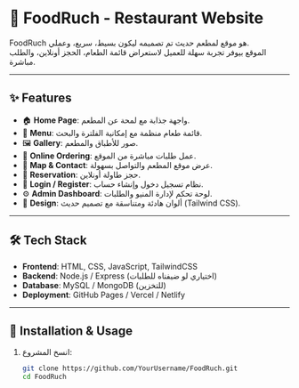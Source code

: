 # 🍴 FoodRuch - Restaurant Website

FoodRuch هو موقع لمطعم حديث تم تصميمه ليكون بسيط، سريع، وعملي.  
الموقع بيوفر تجربة سهلة للعميل لاستعراض قائمة الطعام، الحجز أونلاين، والطلب مباشرة.

---

## ✨ Features
- 🏠 **Home Page**: واجهة جذابة مع لمحة عن المطعم.
- 📖 **Menu**: قائمة طعام منظمة مع إمكانية الفلترة والبحث.
- 🖼 **Gallery**: صور للأطباق والمطعم.
- 🛒 **Online Ordering**: عمل طلبات مباشرة من الموقع.
- 📍 **Map & Contact**: عرض موقع المطعم والتواصل بسهولة.
- 📅 **Reservation**: حجز طاولة أونلاين.
- 🔑 **Login / Register**: نظام تسجيل دخول وإنشاء حساب.
- ⚙️ **Admin Dashboard**: لوحة تحكم لإدارة المنيو والطلبات.
- 🎨 **Design**: ألوان هادئة ومتناسقة مع تصميم حديث (Tailwind CSS).

---

## 🛠 Tech Stack
- **Frontend**: HTML, CSS, JavaScript, TailwindCSS  
- **Backend**: Node.js / Express (اختياري لو ضيفناه للطلبات)  
- **Database**: MySQL / MongoDB (للتخزين)  
- **Deployment**: GitHub Pages / Vercel / Netlify

---

## 🚀 Installation & Usage
1. انسخ المشروع:
   ```bash
   git clone https://github.com/YourUsername/FoodRuch.git
   cd FoodRuch
